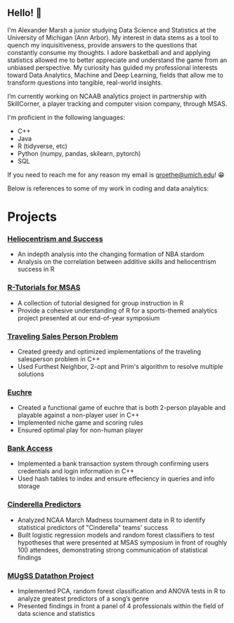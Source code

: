 ## Hello! 👋

I'm Alexander Marsh a junior studying Data Science and Statistics at the University of Michigan (Ann Arbor). My interest in data stems as a tool to quench my inquisitiveness, provide answers to the questions that constantly consume my thoughts. I adore basketball and and applying statistics allowed me to better appreciate and understand the game from an unbiased perspective. My curiosity has guided my professional interests toward Data Analytics, Machine and Deep Learning, fields that allow me to transform questions into tangible, real-world insights.

I’m currently working on NCAAB analytics project in partnership with SkillCorner, a player tracking and computer vision company, through MSAS.  

I'm proficient in the following languages:
- C++
- Java
- R (tidyverse, etc)
- Python (numpy, pandas, skilearn, pytorch)
- SQL

If you need to reach me for any reason my email is groethe@umich.edu! 😁

Below is references to some of my work in coding and data analytics:

# Projects

### [Heliocentrism and Success](https://alexanderhoops.substack.com/p/heliocentrism-and-success)
  - An indepth analysis into the changing formation of NBA stardom
  - Analysis on the correlation between additive skills and heliocentrism success in R

### [R-Tutorials for MSAS](https://github.com/Alezanduh/r-tutorials)
  - A collection of tutorial designed for group instruction in R
  - Provide a cohesive understanding of R for a sports-themed analytics project presented at our end-of-year symposium

### [Traveling Sales Person Problem](https://github.com/Alezanduh/p4-donuts)
  - Created greedy and optimized implementations of the traveling salesperson problem in C++
  - Used Furthest Neighbor, 2-opt and Prim's algorithm to resolve multiple solutions

### [Euchre](https://github.com/Alezanduh/p2-euchre.git)
  - Created a functional game of euchre that is both 2-person playable and playable against a non-player user in C++
  - Implemented niche game and scoring rules
  - Ensured optimal play for non-human player

### [Bank Access](https://github.com/Alezanduh/p3-281bank)
  - Implemented a bank transaction system through confirming users credentials and login information in C++
  - Used hash tables to index and ensure effeciency in queries and info storage

### [Cinderella Predictors](https://docs.google.com/presentation/d/1L0eY-xGVYUHazh4MgHD3CDBWgIih38v5ZhzXPwgwK48/edit?slide=id.p1#slide=id.p1) 
  - Analyzed NCAA March Madness tournament data in R to identify statistical predictors of "Cinderella" teams' success
  - Built logistic regression models and random forest classifiers to test hypotheses that were presented at MSAS symposium in front of roughly 100 attendees, demonstrating strong     communication of statistical findings

### [MUgSS Datathon Project](https://docs.google.com/presentation/d/1L0eY-xGVYUHazh4MgHD3CDBWgIih38v5ZhzXPwgwK48/edit?slide=id.p1#slide=id.p1)
  - Implemented PCA, random forest classification and ANOVA tests in R to analyze greatest predictors of a song’s genre
  - Presented findings in front a panel of 4 professionals within the field of data science and statistics




<!--
**Alezanduh/Alezanduh** is a ✨ _special_ ✨ repository because its `README.md` (this file) appears on your GitHub profile.

Here are some ideas to get you started:

- 🔭 I’m currently working on ...
- 🌱 I’m currently learning ...
- 👯 I’m looking to collaborate on ...
- 🤔 I’m looking for help with ...
- 💬 Ask me about ...
- 📫 How to reach me: ...
- 😄 Pronouns: ...
- ⚡ Fun fact: ...
-->


